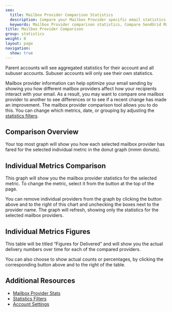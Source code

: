 ```yaml
---
seo:
  title: Mailbox Provider Comparison Statistics
  description: Compare your Mailbox Provider specific email statistics.
  keywords: Mailbox Provider comparison statistics, Compare SendGrid Mailbox Provider statistics
title: Mailbox Provider Comparison
group: statistics
weight: 0
layout: page
navigation:
  show: true
---
```



<call-out>

Parent accounts will see aggregated statistics for their account and all subuser accounts. Subuser accounts will only see their own statistics.

</call-out>

Mailbox provider information can help optimize your email sending by showing you how different mailbox providers affect how your recipients interact with your email. As a result, you may want to compare one mailbox provider to another to see differences or to see if a recent change has made an improvement. The mailbox provider comparison tool allows you to do this. You can change which metrics, date, or grouping by adjusting the [statistics filters]({{root_url}}/ui/analytics-and-reporting/stats-overview/#statistics-filters).

## 	Comparison Overview

Your top most graph will show you how each selected mailbox provider has fared for the selected individual metric in the donut graph (mmm donuts).

## 	Individual Metrics Comparison

This graph will show you the mailbox provider statistics for the selected metric. To change the metric, select it from the button at the top of the page.

You can remove individual providers from the graph by clicking the button above and to the right of this chart and unchecking the boxes next to the provider name. The graph will refresh, showing only the statistics for the selected mailbox providers.

## 	Individual Metrics Figures

This table will be titled “Figures for Delivered” and will show you the actual delivery numbers over time for each of the compared providers.

You can also choose to show actual counts or percentages, by clicking the corresponding button above and to the right of the table.

## 	Additional Resources

- [Mailbox Provider Stats](https://app.sendgrid.com/statistics/mailbox_provider)
- [Statistics Filters]({{root_url}}/ui/analytics-and-reporting/stats-overview/#statistics-filters)
- [Account Settings]({{root_url}}/ui/account-and-settings/account/)
